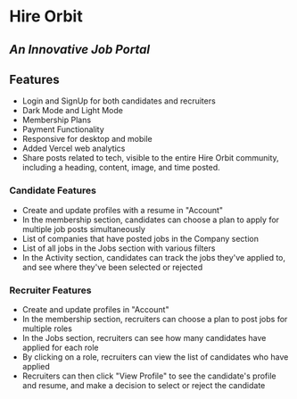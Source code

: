 # Hire Orbit 
## _An Innovative Job Portal_

## Features
- Login and SignUp for both candidates and recruiters
- Dark Mode and Light Mode
- Membership Plans
- Payment Functionality
- Responsive for desktop and mobile
- Added Vercel web analytics
- Share posts related to tech, visible to the entire Hire Orbit community, including a heading, content, image, and time posted.

### Candidate Features
- Create and update profiles with a resume in "Account"
- In the membership section, candidates can choose a plan to apply for multiple job posts simultaneously
- List of companies that have posted jobs in the Company section
- List of all jobs in the Jobs section with various filters
- In the Activity section, candidates can track the jobs they've applied to, and see where they've been selected or rejected

### Recruiter Features
- Create and update profiles in "Account"
- In the membership section, recruiters can choose a plan to post jobs for multiple roles
- In the Jobs section, recruiters can see how many candidates have applied for each role
- By clicking on a role, recruiters can view the list of candidates who have applied
- Recruiters can then click "View Profile" to see the candidate's profile and resume, and make a decision to select or reject the candidate
